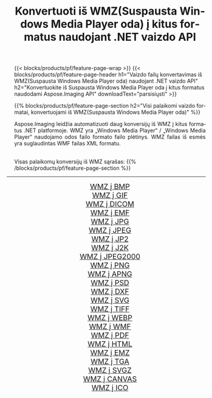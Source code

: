 ﻿---
title: Konvertuoti iš WMZ(Suspausta Windows Media Player oda) į kitus formatus naudojant .NET vaizdo API 
weight: 3920
url: /lt/net/conversion/from/wmz/ 
lang: lt
langdirlevel: 2
locales: zh-hans,ja,it,ru,de,es,fr,nl,id,lt,pl,pt,vi,tr,ko,zh-hant,ar,hi,th,sv,cs,uk,he
description: Naudodami Aspose.Imaging galite lengvai konvertuoti iš WMZ(Suspausta Windows Media Player oda) į kitus formatus
---

{{< blocks/products/pf/feature-page-wrap >}}
{{< blocks/products/pf/feature-page-header h1="Vaizdo failų konvertavimas iš WMZ(Suspausta Windows Media Player oda) naudojant .NET vaizdo API" h2="Konvertuokite iš Suspausta Windows Media Player oda į kitus formatus naudodami Aspose.Imaging API" downloadText="parsisiųsti" >}}


{{% blocks/products/pf/feature-page-section  h2="Visi palaikomi vaizdo formatai, konvertuojami iš WMZ(Suspausta Windows Media Player oda)" %}}
<p align=justify>Aspose.Imaging leidžia automatizuoti daug konversijų iš WMZ į kitus formatus .NET platformoje. WMZ yra „Windows Media Player“ / „Windows Media Player“ naudojamo odos failo formato failo plėtinys. WMZ failas iš esmės yra suglaudintas WMF failas XML formatu.</p>
<br/>
Visas palaikomų konversijų iš WMZ sąrašas:
{{% /blocks/products/pf/feature-page-section %}}
<div class="container-fluid productfamilypage bg-gray">
    <div class="convertypes bg-gray agp-content section">
        <div class="container">
		<hr style="margin-left:-20px;"/>
		<div class="row other-converters" style="gap: 10px;font-size: 19px;text-align:center;">
		    <div class='col-md-2 other-converter remove-lp remove-rp'><a href="/imaging/lt/net/conversion/wmz-to-bmp/" style="padding:15px;">WMZ į BMP</a></div><div class='col-md-2 other-converter remove-lp remove-rp'><a href="/imaging/lt/net/conversion/wmz-to-gif/" style="padding:15px;">WMZ į GIF</a></div><div class='col-md-2 other-converter remove-lp remove-rp'><a href="/imaging/lt/net/conversion/wmz-to-dicom/" style="padding:15px;">WMZ į DICOM</a></div><div class='col-md-2 other-converter remove-lp remove-rp'><a href="/imaging/lt/net/conversion/wmz-to-emf/" style="padding:15px;">WMZ į EMF</a></div><div class='col-md-2 other-converter remove-lp remove-rp'><a href="/imaging/lt/net/conversion/wmz-to-jpg/" style="padding:15px;">WMZ į JPG</a></div><div class='col-md-2 other-converter remove-lp remove-rp'><a href="/imaging/lt/net/conversion/wmz-to-jpeg/" style="padding:15px;">WMZ į JPEG</a></div><div class='col-md-2 other-converter remove-lp remove-rp'><a href="/imaging/lt/net/conversion/wmz-to-jp2/" style="padding:15px;">WMZ į JP2</a></div><div class='col-md-2 other-converter remove-lp remove-rp'><a href="/imaging/lt/net/conversion/wmz-to-j2k/" style="padding:15px;">WMZ į J2K</a></div><div class='col-md-2 other-converter remove-lp remove-rp'><a href="/imaging/lt/net/conversion/wmz-to-jpeg2000/" style="padding:15px;">WMZ į JPEG2000</a></div><div class='col-md-2 other-converter remove-lp remove-rp'><a href="/imaging/lt/net/conversion/wmz-to-png/" style="padding:15px;">WMZ į PNG</a></div><div class='col-md-2 other-converter remove-lp remove-rp'><a href="/imaging/lt/net/conversion/wmz-to-apng/" style="padding:15px;">WMZ į APNG</a></div><div class='col-md-2 other-converter remove-lp remove-rp'><a href="/imaging/lt/net/conversion/wmz-to-psd/" style="padding:15px;">WMZ į PSD</a></div><div class='col-md-2 other-converter remove-lp remove-rp'><a href="/imaging/lt/net/conversion/wmz-to-dxf/" style="padding:15px;">WMZ į DXF</a></div><div class='col-md-2 other-converter remove-lp remove-rp'><a href="/imaging/lt/net/conversion/wmz-to-svg/" style="padding:15px;">WMZ į SVG</a></div><div class='col-md-2 other-converter remove-lp remove-rp'><a href="/imaging/lt/net/conversion/wmz-to-tiff/" style="padding:15px;">WMZ į TIFF</a></div><div class='col-md-2 other-converter remove-lp remove-rp'><a href="/imaging/lt/net/conversion/wmz-to-webp/" style="padding:15px;">WMZ į WEBP</a></div><div class='col-md-2 other-converter remove-lp remove-rp'><a href="/imaging/lt/net/conversion/wmz-to-wmf/" style="padding:15px;">WMZ į WMF</a></div><div class='col-md-2 other-converter remove-lp remove-rp'><a href="/imaging/lt/net/conversion/wmz-to-pdf/" style="padding:15px;">WMZ į PDF</a></div><div class='col-md-2 other-converter remove-lp remove-rp'><a href="/imaging/lt/net/conversion/wmz-to-html/" style="padding:15px;">WMZ į HTML</a></div><div class='col-md-2 other-converter remove-lp remove-rp'><a href="/imaging/lt/net/conversion/wmz-to-emz/" style="padding:15px;">WMZ į EMZ</a></div><div class='col-md-2 other-converter remove-lp remove-rp'><a href="/imaging/lt/net/conversion/wmz-to-tga/" style="padding:15px;">WMZ į TGA</a></div><div class='col-md-2 other-converter remove-lp remove-rp'><a href="/imaging/lt/net/conversion/wmz-to-svgz/" style="padding:15px;">WMZ į SVGZ</a></div><div class='col-md-2 other-converter remove-lp remove-rp'><a href="/imaging/lt/net/conversion/wmz-to-canvas/" style="padding:15px;">WMZ į CANVAS</a></div><div class='col-md-2 other-converter remove-lp remove-rp'><a href="/imaging/lt/net/conversion/wmz-to-ico/" style="padding:15px;">WMZ į ICO</a></div>
                </div>
        </div>
    </div>
</div>
<br/>


